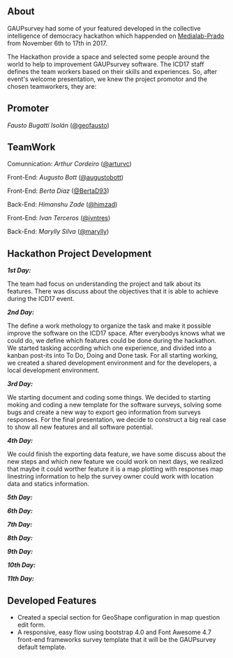 ## About
GAUPsurvey had some of your featured developed in the collective intelligence of democracy hackathon which happended on [Medialab-Prado](http://medialab-prado.es) from November 6th to 17th in 2017.

The Hackathon provide a space and selected some people around the world to help to improvement GAUPsurvey software. The ICD17 staff defines the team workers based on their skills and experiences. So, after event's welcome presentation, we knew the project promotor and the chosen teamworkers, they are:

## **Promoter**

_Fausto Bugatti Isolán_ ([@geofausto](https://github.com/geofausto))

## **TeamWork**

Comunnication: _Arthur Cordeiro_ ([@arturvc](https://github.com/arturvc))

Front-End: _Augusto Bott_ ([@augustobott](https://github.com/augustobott))

Front-End: _Berta Díaz_ ([@BertaD93](https://github.com/BertaD93))

Back-End: _Himanshu Zade_ ([@himzad](https://github.com/himzad))

Front-End: _Ivan Terceros_ ([@ivntres](https://github.com/ivntres))

Back-End: _Marylly Silva_ ([@marylly](http://github/marylly))

## Hackathon Project Development

**_1st Day:_**

The team had focus on understanding the project and talk about its features. There was discuss about the objectives that it is able to achieve during the ICD17 event.

**_2nd Day:_**

The define a work methology to organize the task and make it possible improve the software on the ICD17 space. After everybodys knows what we could do, we define which features could be done during the hackathon. We started tasking according which one experience, and divided into a kanban post-its into To Do, Doing and Done task. For all starting working, we created a shared development environment and for the developers, a local development environment.


**_3rd Day:_**

We starting document and coding some things. We decided to starting moking and coding a new template for the software surveys, solving some bugs and create a new way to export geo information from surveys responses. For the final presentation, we decide to construct a big real case to show all new features and all software potential.


**_4th Day:_**

We could finish the exporting data feature, we have some discuss about the new steps and which new feature we could work on next days, we realized that maybe it could worther feature it is a map plotting with responses map linestring information to help the survey owner could work with location data and statics information.

**_5th Day:_**


**_6th Day:_**


**_7th Day:_**


**_8th Day:_**


**_9th Day:_**


**_10th Day:_**


**_11th Day:_**

## Developed Features

* Created a special section for GeoShape configuration in map question edit form.
* A responsive, easy flow using bootstrap 4.0 and Font Awesome 4.7 front-end frameworks survey template that it will be the GAUPsurvey default template.

